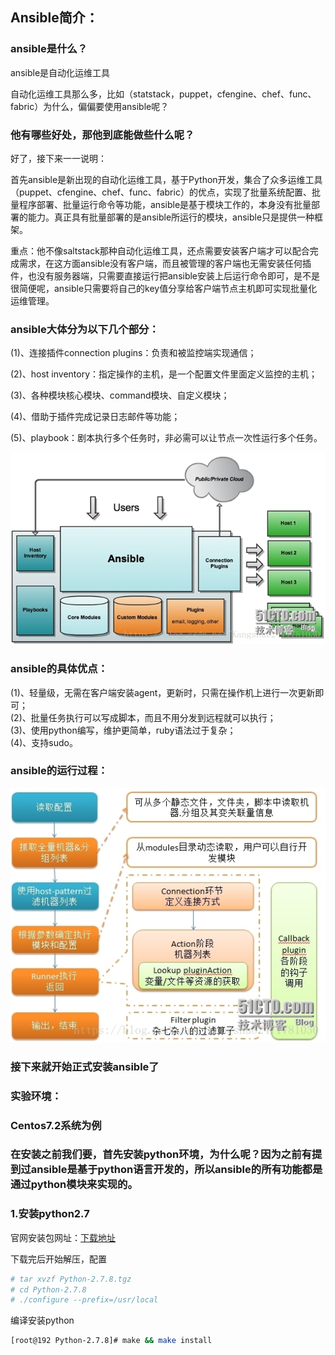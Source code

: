 ## Ansible简介：

### ansible是什么？

ansible是自动化运维工具

自动化运维工具那么多，比如（statstack，puppet，cfengine、chef、func、fabric）为什么，偏偏要使用ansible呢？

### 他有哪些好处，那他到底能做些什么呢？

好了，接下来一一说明：

首先ansible是新出现的自动化运维工具，基于Python开发，集合了众多运维工具（puppet、cfengine、chef、func、fabric）的优点，实现了批量系统配置、批量程序部署、批量运行命令等功能，ansible是基于模块工作的，本身没有批量部署的能力。真正具有批量部署的是ansible所运行的模块，ansible只是提供一种框架。

重点：他不像saltstack那种自动化运维工具，还点需要安装客户端才可以配合完成需求，在这方面ansible没有客户端，而且被管理的客户端也无需安装任何插件，也没有服务器端，只需要直接运行把ansible安装上后运行命令即可，是不是很简便呢，ansible只需要将自己的key值分享给客户端节点主机即可实现批量化运维管理。

### ansible大体分为以下几个部分：

(1)、连接插件connection plugins：负责和被监控端实现通信；

(2)、host inventory：指定操作的主机，是一个配置文件里面定义监控的主机；

(3)、各种模块核心模块、command模块、自定义模块；

(4)、借助于插件完成记录日志邮件等功能；

(5)、playbook：剧本执行多个任务时，非必需可以让节点一次性运行多个任务。

![ansible1](/pics/ansible1.jpg)

### ansible的具体优点：

(1)、轻量级，无需在客户端安装agent，更新时，只需在操作机上进行一次更新即可；  
(2)、批量任务执行可以写成脚本，而且不用分发到远程就可以执行；  
(3)、使用python编写，维护更简单，ruby语法过于复杂；  
(4)、支持sudo。

### ansible的运行过程：

![ansible的运行过程](/pics/20180904142014762.jpg)

### 接下来就开始正式安装ansible了

### 实验环境：

### Centos7.2系统为例

### 在安装之前我们要，首先安装python环境，为什么呢？因为之前有提到过ansible是基于python语言开发的，所以ansible的所有功能都是通过python模块来实现的。

### 1.安装python2.7

官网安装包网址：[下载地址](https://www.python.org/ftp/python/2.7.8/Python-2.7.8.tgz)

下载完后开始解压，配置

```bash
# tar xvzf Python-2.7.8.tgz
# cd Python-2.7.8
# ./configure --prefix=/usr/local
```

编译安装python

```bash
[root@192 Python-2.7.8]# make && make install
```

